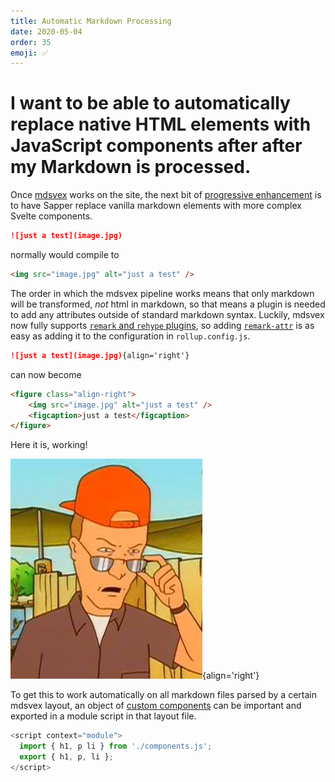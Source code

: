 ```yaml
---
title: Automatic Markdown Processing
date: 2020-05-04
order: 35
emoji: ✅
---
```


# I want to be able to automatically replace native HTML elements with JavaScript components after after my Markdown is processed.

Once [mdsvex](/goals/javascript-in-markdown) works on the site, the next bit of [progressive enhancement](https://www.smashingmagazine.com/2009/04/progressive-enhancement-what-it-is-and-how-to-use-it/) is to have Sapper replace vanilla markdown elements with more complex Svelte components.

``` markdown
![just a test](image.jpg)
```

normally would compile to

``` html
<img src="image.jpg" alt="just a test" />
```

The order in which the mdsvex pipeline works means that only markdown will be transformed, _not_ html in markdown, so that means a plugin is needed to add any attributes outside of standard markdown syntax. Luckily, mdsvex now fully supports [`remark` and `rehype` plugins](https://mdsvex.com/docs#remarkplugins--rehypeplugins), so adding [`remark-attr`](https://www.npmjs.com/package/remark-attr) is as easy as adding it to the configuration in `rollup.config.js`.


``` markdown
![just a test](image.jpg){align='right'}
```

can now become

``` html
<figure class="align-right">
    <img src="image.jpg" alt="just a test" />
    <figcaption>just a test</figcaption>
</figure>
```

Here it is, working!

![just a test](images/_image.jpg){align='right'}

To get this to work automatically on all markdown files parsed by a certain mdsvex layout, an object of [custom components](https://mdsvex.com/docs#custom-components) can be important and exported in a module script in that layout file.

``` javascript
<script context="module">
  import { h1, p li } from './components.js';
  export { h1, p, li };
</script>
```
